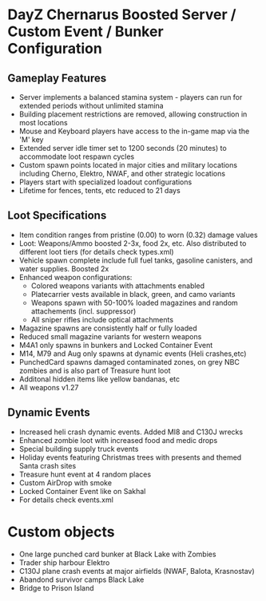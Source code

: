 # DayZ Chernarus Boosted Server / Custom Event / Bunker Configuration

## Gameplay Features

* Server implements a balanced stamina system - players can run for extended periods without unlimited stamina
* Building placement restrictions are removed, allowing construction in most locations
* Mouse and Keyboard players have access to the in-game map via the 'M' key
* Extended server idle timer set to 1200 seconds (20 minutes) to accommodate loot respawn cycles
* Custom spawn points located in major cities and military locations including Cherno, Elektro, NWAF, and other strategic locations
* Players start with specialized loadout configurations
* Lifetime for fences, tents, etc reduced to 21 days

## Loot Specifications

* Item condition ranges from pristine (0.00) to worn (0.32) damage values
* Loot: Weapons/Ammo boosted 2-3x, food 2x, etc. Also distributed to different loot tiers (for details check types.xml)
* Vehicle spawn complete include full fuel tanks, gasoline canisters, and water supplies. Boosted 2x
* Enhanced weapon configurations:
  * Colored weapons variants with attachments enabled
  * Platecarrier vests available in black, green, and camo variants
  * Weapons spawn with 50-100% loaded magazines and random attachements (incl. suppressor)
  * All sniper rifles include optical attachments
* Magazine spawns are consistently half or fully loaded
* Reduced small magazine variants for western weapons
* M4A1 only spawns in bunkers and Locked Container Event
* M14, M79 and Aug only spawns at dynamic events (Heli crashes,etc)
* PunchedCard spawns damaged contaminated zones, on grey NBC zombies and is also part of Treasure hunt loot
* Additonal hidden items like yellow bandanas, etc
* All weapons v1.27

## Dynamic Events

* Increased heli crash dynamic events. Added MI8 and C130J wrecks
* Enhanced zombie loot with increased food and medic drops
* Special building supply truck events
* Holiday events featuring Christmas trees with presents and themed Santa crash sites
* Treasure hunt event at 4 random places
* Custom AirDrop with smoke
* Locked Container Event like on Sakhal
* For details check events.xml

# Custom objects
* One large punched card bunker at Black Lake with Zombies
* Trader ship harbour Elektro
* C130J plane crash events at major airfields (NWAF, Balota, Krasnostav)
* Abandond survivor camps Black Lake
* Bridge to Prison Island